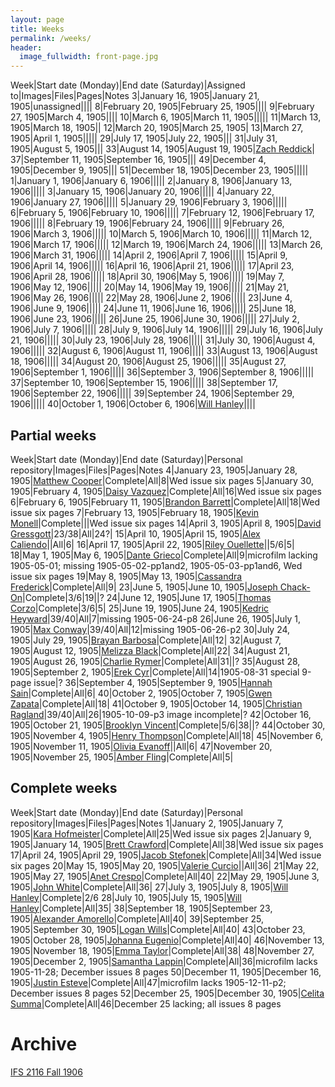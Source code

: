 ```yaml
---
layout: page
title: Weeks
permalink: /weeks/
header:
  image_fullwidth: front-page.jpg
---
```

Week|Start date (Monday)|End date (Saturday)|Assigned to|Images|Files|Pages|Notes
3|January 16, 1905|January 21, 1905|unassigned||||
8|February 20, 1905|February 25, 1905||||
9|February 27, 1905|March 4, 1905||||
10|March 6, 1905|March 11, 1905|||||
11|March 13, 1905|March 18, 1905||
12|March 20, 1905|March 25, 1905|
13|March 27, 1905|April 1, 1905|||||
29|July 17, 1905|July 22, 1905|||
31|July 31, 1905|August 5, 1905|||
33|August 14, 1905|August 19, 1905|[Zach Reddick](https://github.com/znr13)|
37|September 11, 1905|September 16, 1905|||
49|December 4, 1905|December 9, 1905|||
51|December 18, 1905|December 23, 1905|||||
1|January 1, 1906|January 6, 1906|||||
2|January 8, 1906|January 13, 1906|||||
3|January 15, 1906|January 20, 1906|||||
4|January 22, 1906|January 27, 1906|||||
5|January 29, 1906|February 3, 1906|||||
6|February 5, 1906|February 10, 1906|||||
7|February 12, 1906|February 17, 1906|||||
8|February 19, 1906|February 24, 1906|||||
9|February 26, 1906|March 3, 1906|||||
10|March 5, 1906|March 10, 1906|||||
11|March 12, 1906|March 17, 1906|||||
12|March 19, 1906|March 24, 1906|||||
13|March 26, 1906|March 31, 1906|||||
14|April 2, 1906|April 7, 1906|||||
15|April 9, 1906|April 14, 1906|||||
16|April 16, 1906|April 21, 1906|||||
17|April 23, 1906|April 28, 1906|||||
18|April 30, 1906|May 5, 1906|||||
19|May 7, 1906|May 12, 1906|||||
20|May 14, 1906|May 19, 1906|||||
21|May 21, 1906|May 26, 1906|||||
22|May 28, 1906|June 2, 1906|||||
23|June 4, 1906|June 9, 1906|||||
24|June 11, 1906|June 16, 1906|||||
25|June 18, 1906|June 23, 1906|||||
26|June 25, 1906|June 30, 1906|||||
27|July 2, 1906|July 7, 1906|||||
28|July 9, 1906|July 14, 1906|||||
29|July 16, 1906|July 21, 1906|||||
30|July 23, 1906|July 28, 1906|||||
31|July 30, 1906|August 4, 1906|||||
32|August 6, 1906|August 11, 1906|||||
33|August 13, 1906|August 18, 1906|||||
34|August 20, 1906|August 25, 1906|||||
35|August 27, 1906|September 1, 1906|||||
36|September 3, 1906|September 8, 1906|||||
37|September 10, 1906|September 15, 1906|||||
38|September 17, 1906|September 22, 1906|||||
39|September 24, 1906|September 29, 1906|||||
40|October 1, 1906|October 6, 1906|[Will Hanley](https://github.com/whanley)||||

## Partial weeks

Week|Start date (Monday)|End date (Saturday)|Personal repository|Images|Files|Pages|Notes
4|January 23, 1905|January 28, 1905|[Matthew Cooper](https://github.com/Mic15b/dig-eg-gaz)|Complete|All|8|Wed issue six pages
5|January 30, 1905|February 4, 1905|[Daisy Vazquez](https://github.com/dvazquez703/dig-eg-gaz)|Complete|All|16|Wed issue six pages
6|February 6, 1905|February 11, 1905|[Brandon Barrett](https://github.com/bcb14g/dig-eg-gaz)|Complete|All|18|Wed issue six pages
7|February 13, 1905|February 18, 1905|[Kevin Monell](https://github.com/knm15e/dig-eg-gaz)|Complete|||Wed issue six pages
14|April 3, 1905|April 8, 1905|[David Gressgott](https://github.com/djdaviedave/dig-eg-gaz)|23/38|All|24?|
15|April 10, 1905|April 15, 1905|[Alex Caliendo](https://github.com/RGOODY3210/dig-eg-gaz)||All|6|
16|April 17, 1905|April 22, 1905|[Riley Ouellette](https://github.com/rouellette07/dig-eg-gaz)||5/6|5|
18|May 1, 1905|May 6, 1905|[Dante Grieco](https://github.com/dgg15/dig-eg-gaz)|Complete|All|9|microfilm lacking 1905-05-01; missing 1905-05-02-pp1and2, 1905-05-03-pp1and6, Wed issue six pages
19|May 8, 1905|May 13, 1905|[Cassandra Frederick](https://github.com/caf15b)|Complete|All|9|
23|June 5, 1905|June 10, 1905|[Joseph Chack-On](https://github.com/jochack/dig-eg-gaz)|Complete|3/6|19||?
24|June 12, 1905|June 17, 1905|[Thomas Corzo](https://github.com/ThomasC24)|Complete|3/6|5|
25|June 19, 1905|June 24, 1905|[Kedric Heyward](https://github.com/Kheyward/dig-eg-gaz)|39/40|All|7|missing 1905-06-24-p8
26|June 26, 1905|July 1, 1905|[Max Conway](https://github.com/maxconwayfsu/dig-eg-gaz)|39/40|All|12|missing 1905-06-26-p2
30|July 24, 1905|July 29, 1905|[Brayan Barbosa](https://github.com/brayanbar/dig-eg-gaz)|Complete|All|12|
32|August 7, 1905|August 12, 1905|[Melizza Black](https://github.com/MelizzaBlack/dig-eg-gaz)|Complete|All|22|
34|August 21, 1905|August 26, 1905|[Charlie Rymer](https://github.com/crymer)|Complete|All|31||?
35|August 28, 1905|September 2, 1905|[Erek Cyr](https://github.com/ErekCyr/dig-eg-gaz)|Complete|All|14|1905-08-31 special 9-page issue|?
36|September 4, 1905|September 9, 1905|[Hannah Sain](https://github.com/hds15b/dig-eg-gaz)|Complete|All|6|
40|October 2, 1905|October 7, 1905|[Gwen Zapata](https://github.com/Lionex/dig-eg-gaz)|Complete|All|18|
41|October 9, 1905|October 14, 1905|[Christian Ragland](https://github.com/christianragland/dig-eg-gaz)|39/40|All|26|1905-10-09-p3 image incomplete|?
42|October 16, 1905|October 21, 1905|[Brooklyn Vincent](https://github.com/bjv15/dig-eg-gaz)|Complete|5/6|38||?
44|October 30, 1905|November 4, 1905|[Henry Thompson](https://github.com/Hat15/Dig-eg-gaz)|Complete|All|18|
45|November 6, 1905|November 11, 1905|[Olivia Evanoff](https://github.com/oliviaevanoff)||All|6|
47|November 20, 1905|November 25, 1905|[Amber Fling](https://github.com/alf15c/dig-eg-gaz)|Complete|All|5|

## Complete weeks

Week|Start date (Monday)|End date (Saturday)|Personal repository|Images|Files|Pages|Notes
1|January 2, 1905|January 7, 1905|[Kara Hofmeister](https://github.com/karahofmeister)|Complete|All|25|Wed issue six pages
2|January 9, 1905|January 14, 1905|[Brett Crawford](https://github.com/wbc13)|Complete|All|38|Wed issue six pages
17|April 24, 1905|April 29, 1905|[Jacob Stefonek](https://github.com/JacobStefonek)|Complete|All|34|Wed issue six pages
20|May 15, 1905|May 20, 1905|[Valerie Curcio](https://github.com/valeriecurcio)||All|36|
21|May 22, 1905|May 27, 1905|[Anet Crespo](https://github.com/ac15at)|Complete|All|40|
22|May 29, 1905|June 3, 1905|[John White](https://github.com/jcw3)|Complete|All|36|
27|July 3, 1905|July 8, 1905|[Will Hanley](https://github.com/whanley)|Complete|2/6
28|July 10, 1905|July 15, 1905|[Will Hanley](https://github.com/whanley)|Complete|All|35|
38|September 18, 1905|September 23, 1905|[Alexander Amorello](https://github.com/AlexanderOlleroma)|Complete|All|40|
39|September 25, 1905|September 30, 1905|[Logan Wills](https://github.com/lcw16b)|Complete|All|40|
43|October 23, 1905|October 28, 1905|[Johanna Eugenio](https://github.com/jhannaeugenio)|Complete|All|40|
46|November 13, 1905|November 18, 1905|[Emma Taylor](https://github.com/ekt16)|Complete|All|38|
48|November 27, 1905|December 2, 1905|[Samantha Lappin](https://github.com/Fibinocci1123)|Complete|All|36|microfilm lacks 1905-11-28; December issues 8 pages
50|December 11, 1905|December 16, 1905|[Justin Esteve](https://github.com/jesteve3)|Complete|All|47|microfilm lacks 1905-12-11-p2; December issues 8 pages
52|December 25, 1905|December 30, 1905|[Celita Summa](https://github.com/CelitaS)|Complete|All|46|December 25 lacking; all issues 8 pages

# Archive
[IFS 2116 Fall 1906](https://dig-eg-gaz.github.io/weeks-fall-1906/)
